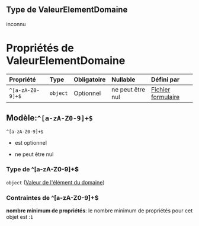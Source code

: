 ## Type de ValeurElementDomaine

inconnu

# Propriétés de ValeurElementDomaine

| Propriété        | Type     | Obligatoire | Nullable         | Défini par                                                                                                                                                                                            |
| :--------------- | :------- | :---------- | :--------------- | :---------------------------------------------------------------------------------------------------------------------------------------------------------------------------------------------------- |
| `^[a-zA-Z0-9]+$` | `object` | Optionnel   | ne peut être nul | [Fichier formulaire](frw-form-definitions-valeurelementdomaine-patternproperties-valeur-de-lélément-du-domaine.md "schemas/form#/definitions/ValeurElementDomaine/patternProperties/^\[a-zA-Z0-9]+$") |

## Modèle:`^[a-zA-Z0-9]+$`



`^[a-zA-Z0-9]+$`

*   est optionnel

*   ne peut être nul

### Type de ^\[a-zA-Z0-9]+$

`object` ([Valeur de l'élément du domaine](frw-form-definitions-valeurelementdomaine-patternproperties-valeur-de-lélément-du-domaine.md))

### Contraintes de ^\[a-zA-Z0-9]+$

**nombre minimum de propriétés**: le nombre minimum de propriétés pour cet objet est :`1`
